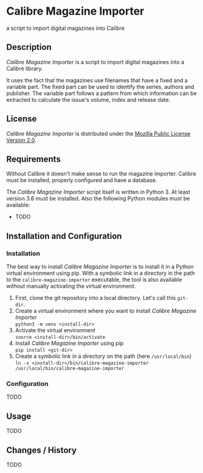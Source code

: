# Calibre Magazine Importer

a script to import digital magazines into Calibre

## Description

_Calibre Magazine Importer_ is a script to import digital magazines into a Calibre library.

It uses the fact that the magazines use filenames that have a fixed and a variable part. The fixed
part can be used to identify the series, authors and publisher. The variable part follows a pattern
from which information can be extracted to calculate the issue's volume, index and release date.

## License

_Calibre Magazine Importer_ is distributed under the
[Mozilla Public License Version 2.0](LICENSE.md).

## Requirements

Without Calibre it doesn't make sense to run the magazine importer. Calibre must be installed,
properly configured and have a database.

The _Calibre Magazine Importer_ script itself is written in Python 3. At least version 3.6 must be
installed. Also the following Python modules must be available:

* TODO

## Installation and Configuration

### Installation

The best way to install _Calibre Magazine Importer_ is to install it in a Python virtual
environment using pip. With a symbolic link in a directory in the path to the
`calibre-magazine-importer` executable, the tool is also available without manually activating the
virtual environment.

1. First, clone the git repository into a local directory. Let's call this `git-dir`.
2. Create a virtual environment where you want to install _Calibre Magazine Importer_  
`python3 -m venv <install-dir>`
3. Activate the virtual environment  
`source <install-dir>/bin/activate`
4. Install _Calibre Magazine Importer_ using pip  
`pip install <git-dir>`
5. Create a symbolic link in a directory on the path (here `/usr/local/bin`)  
`ln -s <install-dir>/bin/calibre-magazine-importer /usr/local/bin/calibre-magazine-importer`

### Configuration

TODO

## Usage

TODO

## Changes / History

TODO
